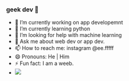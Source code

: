 ### geek dev 👋



- 🔭 I’m currently working on app developemnt
- 🌱 I’m currently learning python
- 🤔 I’m looking for help with machine learning
- 💬 Ask me about web dev or app dev.
- 📫 How to reach me: instagram @ee.fffff
- 😄 Pronouns: He | Him
- ⚡ Fun fact: I am a weeb.
- <img src="https://github-readme-stats.vercel.app/api?username=potatooBot&&show_icons=true&title_color=ffffff&icon_color=bb2acf&text_color=daf7dc&bg_color=151515">
